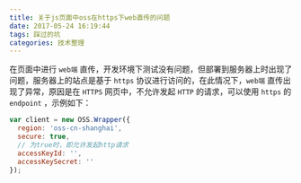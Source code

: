 ```yaml
---
title: 关于js页面中oss在https下web直传的问题
date: 2017-05-24 16:19:44
tags: 踩过的坑
categories: 技术整理
---
```


在页面中进行 `web端` 直传，开发环境下测试没有问题，但部署到服务器上时出现了问题，服务器上的站点是基于 `https` 协议进行访问的，在此情况下，`web端` 直传出现了异常，原因是在 `HTTPS` 网页中，不允许发起 `HTTP` 的请求，可以使用 `https` 的 `endpoint` ，示例如下：

```js
var client = new OSS.Wrapper({ 
  region: 'oss-cn-shanghai', 
  secure: true,     
  // 为true时，即允许发起http请求
  accessKeyId: '', 
  accessKeySecret: '' 
}); 
```